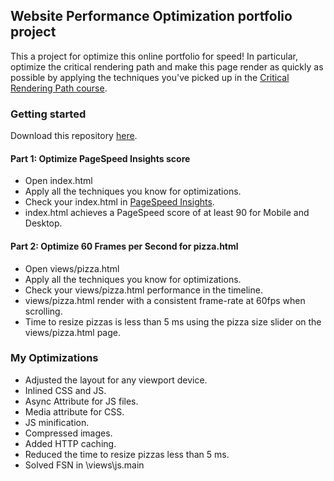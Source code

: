 ## Website Performance Optimization portfolio project
This a project for optimize this online portfolio for speed! In particular, optimize the critical rendering path and make this page render as quickly as possible by applying the techniques you've picked up in the [Critical Rendering Path course](https://www.udacity.com/course/ud884).

### Getting started
Download this repository [here](https://github.com/Fanfarlo/mobile_portfolio/archive/master.zip).

#### Part 1: Optimize PageSpeed Insights score
* Open index.html
* Apply all the techniques you know for optimizations.
* Check your index.html in [PageSpeed Insights](https://developers.google.com/speed/pagespeed/insights/?hl=es).
* index.html achieves a PageSpeed score of at least 90 for Mobile and Desktop.

#### Part 2: Optimize 60 Frames per Second for pizza.html
* Open views/pizza.html
* Apply all the techniques you know for optimizations.
* Check your views/pizza.html performance in the timeline.
* views/pizza.html render with a consistent frame-rate at 60fps when scrolling.
* Time to resize pizzas is less than 5 ms using the pizza size slider on the views/pizza.html page.

### My Optimizations
* Adjusted the layout for any viewport device.
* Inlined CSS and JS.
* Async Attribute for JS files.
* Media attribute for CSS.
* JS minification.
* Compressed images.
* Added HTTP caching.
* Reduced the time to resize pizzas less than 5 ms.
* Solved FSN in \views\js.main
